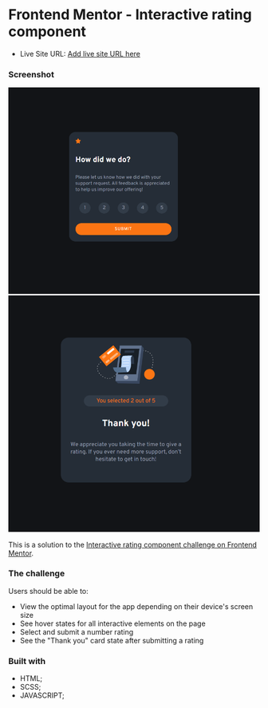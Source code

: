 # Frontend Mentor - Interactive rating component

- Live Site URL: [Add live site URL here](https://your-live-site-url.com)

### Screenshot

![](./images/screenshot.PNG)
![](./images/screenshot2.PNG)

This is a solution to the [Interactive rating component challenge on Frontend Mentor](https://www.frontendmentor.io/challenges/interactive-rating-component-koxpeBUmI). 

### The challenge

Users should be able to:
- View the optimal layout for the app depending on their device's screen size
- See hover states for all interactive elements on the page
- Select and submit a number rating
- See the "Thank you" card state after submitting a rating

### Built with

- HTML;
- SCSS;
- JAVASCRIPT;









